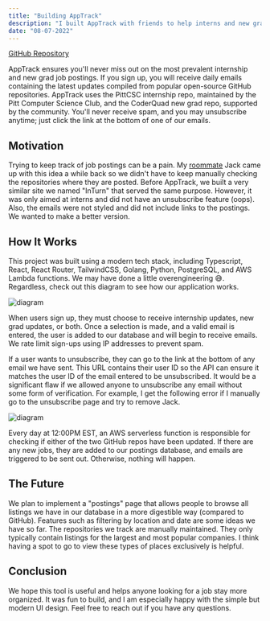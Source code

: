 ```yaml
---
title: "Building AppTrack"
description: "I built AppTrack with friends to help interns and new grads find job postings. It sends daily emails to those who sign up with direct links to applications."
date: "08-07-2022"
---
```


[GitHub Repository](https://github.com/jackbisceglia/apptrack)

AppTrack ensures you'll never miss out on the most prevalent internship and new grad job postings. If you sign up, you will receive daily emails containing the latest updates compiled from popular open-source GitHub repositories. AppTrack uses the PittCSC internship repo, maintained by the Pitt Computer Science Club, and the CoderQuad new grad repo, supported by the community. You'll never receive spam, and you may unsubscribe anytime; just click the link at the bottom of one of our emails.

## Motivation

Trying to keep track of job postings can be a pain. My [roommate](https://jackbisceglia.com) Jack came up with this idea a while back so we didn't have to keep manually checking the repositories where they are posted. Before AppTrack, we built a very similar site we named "InTurn" that served the same purpose. However, it was only aimed at interns and did not have an unsubscribe feature (oops). Also, the emails were not styled and did not include links to the postings. We wanted to make a better version.

## How It Works

This project was built using a modern tech stack, including Typescript, React, React Router, TailwindCSS, Golang, Python, PostgreSQL, and AWS Lambda functions. We may have done a little overengineering 😅. Regardless, check out this diagram to see how our application works.

![diagram](/_tmp/public/img/app-track/diagram.png?as=webp)

When users sign up, they must choose to receive internship updates, new grad updates, or both. Once a selection is made, and a valid email is entered, the user is added to our database and will begin to receive emails. We rate limit sign-ups using IP addresses to prevent spam.

If a user wants to unsubscribe, they can go to the link at the bottom of any email we have sent. This URL contains their user ID so the API can ensure it matches the user ID of the email entered to be unsubscribed. It would be a significant flaw if we allowed anyone to unsubscribe any email without some form of verification. For example, I get the following error if I manually go to the unsubscribe page and try to remove Jack.

![diagram](/_tmp/public/img/app-track/unsub.png)

Every day at 12:00PM EST, an AWS serverless function is responsible for checking if either of the two GitHub repos have been updated. If there are any new jobs, they are added to our postings database, and emails are triggered to be sent out. Otherwise, nothing will happen.

## The Future

We plan to implement a "postings" page that allows people to browse all listings we have in our database in a more digestible way (compared to GitHub). Features such as filtering by location and date are some ideas we have so far. The repositories we track are manually maintained. They only typically contain listings for the largest and most popular companies. I think having a spot to go to view these types of places exclusively is helpful.

## Conclusion

We hope this tool is useful and helps anyone looking for a job stay more organized. It was fun to build, and I am especially happy with the simple but modern UI design. Feel free to reach out if you have any questions.
